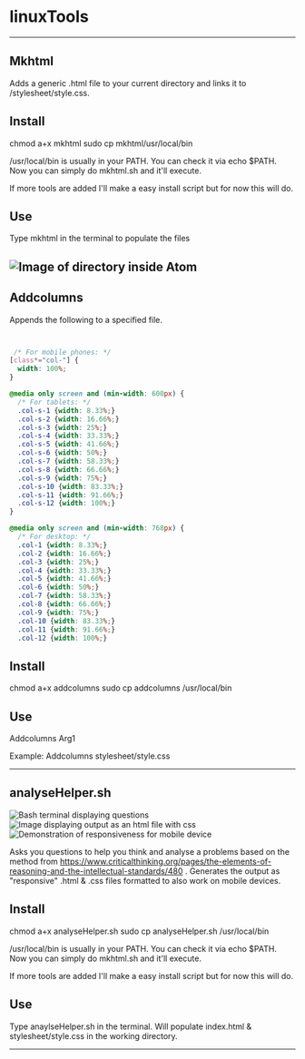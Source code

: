 # linuxTools
----------------------

## Mkhtml

Adds a generic .html file to your current directory and links it to /stylesheet/style.css.

## Install

chmod a+x mkhtml
sudo cp mkhtml/usr/local/bin

/usr/local/bin is usually in your PATH. You can check it via echo $PATH. Now you can simply do
mkhtml.sh and it'll execute.

If more tools are added I'll make a easy install script but for now this will do.

## Use

Type mkhtml in the terminal to populate the files

![Image of directory inside Atom](https://github.com/Nswayze/linuxTools/blob/main/imgs/screenshot.png)
--------------------------------------------------


## Addcolumns

Appends the following to a specified file.

```css


 /* For mobile phones: */
[class*="col-"] {
  width: 100%;
}

@media only screen and (min-width: 600px) {
  /* For tablets: */
  .col-s-1 {width: 8.33%;}
  .col-s-2 {width: 16.66%;}
  .col-s-3 {width: 25%;}
  .col-s-4 {width: 33.33%;}
  .col-s-5 {width: 41.66%;}
  .col-s-6 {width: 50%;}
  .col-s-7 {width: 58.33%;}
  .col-s-8 {width: 66.66%;}
  .col-s-9 {width: 75%;}
  .col-s-10 {width: 83.33%;}
  .col-s-11 {width: 91.66%;}
  .col-s-12 {width: 100%;}
}

@media only screen and (min-width: 768px) {
  /* For desktop: */
  .col-1 {width: 8.33%;}
  .col-2 {width: 16.66%;}
  .col-3 {width: 25%;}
  .col-4 {width: 33.33%;}
  .col-5 {width: 41.66%;}
  .col-6 {width: 50%;}
  .col-7 {width: 58.33%;}
  .col-8 {width: 66.66%;}
  .col-9 {width: 75%;}
  .col-10 {width: 83.33%;}
  .col-11 {width: 91.66%;}
  .col-12 {width: 100%;}
```

## Install

chmod a+x addcolumns
sudo cp addcolumns /usr/local/bin

## Use

Addcolumns Arg1

Example:
Addcolumns stylesheet/style.css

-------------


## analyseHelper.sh

![Bash terminal displaying questions](https://github.com/Nswayze/linuxTools/blob/main/imgs/1.png)
![Image displaying output as an html file with css](https://github.com/Nswayze/linuxTools/blob/main/imgs/2.png)
![Demonstration of responsiveness for mobile device](https://github.com/Nswayze/linuxTools/blob/main/imgs/3.png)

Asks you questions to help you think and analyse a problems based on the method from https://www.criticalthinking.org/pages/the-elements-of-reasoning-and-the-intellectual-standards/480 . Generates the output as "responsive" .html & .css files formatted to also work on mobile devices.

## Install

chmod a+x analyseHelper.sh
sudo cp analyseHelper.sh /usr/local/bin

/usr/local/bin is usually in your PATH. You can check it via echo $PATH. Now you can simply do
mkhtml.sh and it'll execute.

If more tools are added I'll make a easy install script but for now this will do.

## Use

Type anaylseHelper.sh in the terminal. Will populate index.html & stylesheet/style.css in the working directory.


--------------------------------------------------


